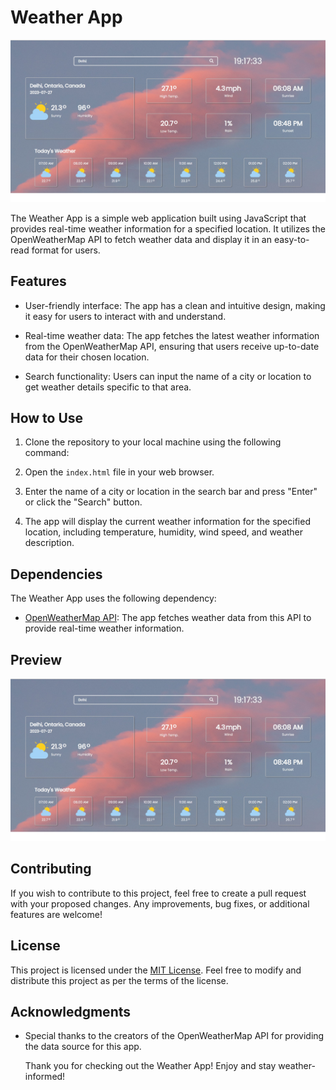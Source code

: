 # Weather App

![Weather App Preview](./weather.jpg) 

The Weather App is a simple web application built using JavaScript that provides real-time weather information for a specified location. It utilizes the OpenWeatherMap API to fetch weather data and display it in an easy-to-read format for users.

## Features

- User-friendly interface: The app has a clean and intuitive design, making it easy for users to interact with and understand.

- Real-time weather data: The app fetches the latest weather information from the OpenWeatherMap API, ensuring that users receive up-to-date data for their chosen location.

- Search functionality: Users can input the name of a city or location to get weather details specific to that area.

## How to Use

1. Clone the repository to your local machine using the following command:


2. Open the `index.html` file in your web browser.

3. Enter the name of a city or location in the search bar and press "Enter" or click the "Search" button.

4. The app will display the current weather information for the specified location, including temperature, humidity, wind speed, and weather description.

## Dependencies

The Weather App uses the following dependency:

- [OpenWeatherMap API](https://openweathermap.org/api): The app fetches weather data from this API to provide real-time weather information.

## Preview

![Weather App Preview](./weather.jpg) 

## Contributing

If you wish to contribute to this project, feel free to create a pull request with your proposed changes. Any improvements, bug fixes, or additional features are welcome!

## License

This project is licensed under the [MIT License](LICENSE). Feel free to modify and distribute this project as per the terms of the license.

## Acknowledgments

- Special thanks to the creators of the OpenWeatherMap API for providing the data source for this app.


    Thank you for checking out the Weather App! Enjoy and stay weather-informed!


